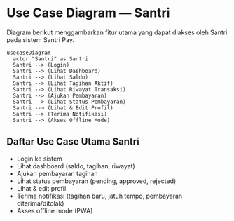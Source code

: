 # Use Case Diagram — Santri

Diagram berikut menggambarkan fitur utama yang dapat diakses oleh Santri pada sistem Santri Pay.

```mermaid
usecaseDiagram
  actor "Santri" as Santri
  Santri --> (Login)
  Santri --> (Lihat Dashboard)
  Santri --> (Lihat Saldo)
  Santri --> (Lihat Tagihan Aktif)
  Santri --> (Lihat Riwayat Transaksi)
  Santri --> (Ajukan Pembayaran)
  Santri --> (Lihat Status Pembayaran)
  Santri --> (Lihat & Edit Profil)
  Santri --> (Terima Notifikasi)
  Santri --> (Akses Offline Mode)
```

## Daftar Use Case Utama Santri
- Login ke sistem
- Lihat dashboard (saldo, tagihan, riwayat)
- Ajukan pembayaran tagihan
- Lihat status pembayaran (pending, approved, rejected)
- Lihat & edit profil
- Terima notifikasi (tagihan baru, jatuh tempo, pembayaran diterima/ditolak)
- Akses offline mode (PWA) 